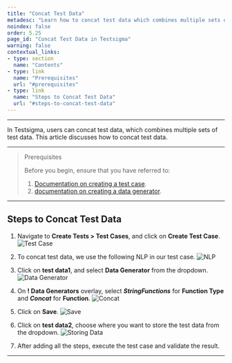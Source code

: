 ```yaml
---
title: "Concat Test Data"
metadesc: "Learn how to concat test data which combines multiple sets of test data in Testsigma. This article discuss concatenation test data in Testsigma in detail"
noindex: false
order: 5.25
page_id: "Concat Test Data in Testsigma"
warning: false
contextual_links:
- type: section
  name: "Contents"
- type: link
  name: "Prerequisites"
  url: "#prerequisites"
- type: link
  name: "Steps to Concat Test Data"
  url: "#steps-to-concat-test-data"
---
```



---

In Testsigma, users can concat test data, which combines multiple sets of test data. This article discusses how to concat test data. 

---

> <p id="prerequisites">Prerequisites</p>
> 
> Before you begin, ensure that you have referred to:
> 1. [Documentation on creating a test case](https://testsigma.com/docs/test-cases/manage/add-edit-delete/).
> 2. [documentation on creating a data generator](https://testsigma.com/docs/test-data/types/data-generator/).

---


## **Steps to Concat Test Data**



1. Navigate to **Create Tests > Test Cases**, and click on **Create Test Case**.
![Test Case](https://s3.amazonaws.com/static-docs.testsigma.com/new_images/projects/applications/cctdtcnav.png)


2. To concat test data, we use the following NLP in our test case. 
![NLP](https://s3.amazonaws.com/static-docs.testsigma.com/new_images/projects/applications/cctdstditd.png)


3. Click on **test data1**, and select **Data Generator** from the dropdown.
![Data Generator](https://s3.amazonaws.com/static-docs.testsigma.com/new_images/projects/applications/cctddgen.png)


4. On **! Data Generators** overlay, select ***StringFunctions*** for **Function Type** and ***Concat*** for **Function**.
![Concat](https://s3.amazonaws.com/static-docs.testsigma.com/new_images/projects/applications/cctdsfftc.png)


5. Click on **Save**.
![Save](https://s3.amazonaws.com/static-docs.testsigma.com/new_images/projects/applications/cctdsave.png)


6. Click on **test data2**, choose where you want to store the test data from the dropdown.
![Storing Data](https://s3.amazonaws.com/static-docs.testsigma.com/new_images/projects/applications/cctdstore.png)


7. After adding all the steps, execute the test case and validate the result.



---